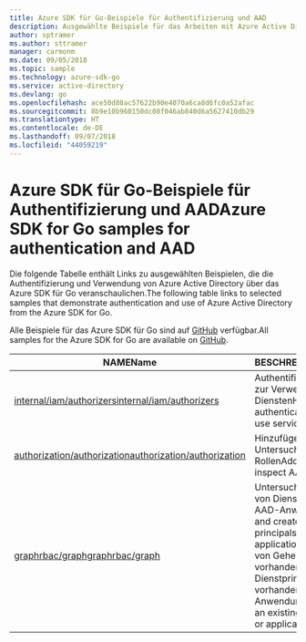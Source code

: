```yaml
---
title: Azure SDK für Go-Beispiele für Authentifizierung und AAD
description: Ausgewählte Beispiele für das Arbeiten mit Azure Active Directory (AAD) und Authentifizierung aus dem Azure SDK für Go
author: sptramer
ms.author: sttramer
manager: carmonm
ms.date: 09/05/2018
ms.topic: sample
ms.technology: azure-sdk-go
ms.service: active-directory
ms.devlang: go
ms.openlocfilehash: ace50d88ac57622b90e4070a6ca8d6fc0a52afac
ms.sourcegitcommit: 8b9e10b960150dc08f046ab840d6a5627410db29
ms.translationtype: HT
ms.contentlocale: de-DE
ms.lasthandoff: 09/07/2018
ms.locfileid: "44059219"
---
```

# <a name="azure-sdk-for-go-samples-for-authentication-and-aad"></a><span data-ttu-id="7a88d-103">Azure SDK für Go-Beispiele für Authentifizierung und AAD</span><span class="sxs-lookup"><span data-stu-id="7a88d-103">Azure SDK for Go samples for authentication and AAD</span></span>

<span data-ttu-id="7a88d-104">Die folgende Tabelle enthält Links zu ausgewählten Beispielen, die die Authentifizierung und Verwendung von Azure Active Directory über das Azure SDK für Go veranschaulichen.</span><span class="sxs-lookup"><span data-stu-id="7a88d-104">The following table links to selected samples that demonstrate authentication and use of Azure Active Directory from the Azure SDK for Go.</span></span>

<span data-ttu-id="7a88d-105">Alle Beispiele für das Azure SDK für Go sind auf [GitHub](https://github.com/Azure-Samples/azure-sdk-for-go-samples) verfügbar.</span><span class="sxs-lookup"><span data-stu-id="7a88d-105">All samples for the Azure SDK for Go are available on [GitHub](https://github.com/Azure-Samples/azure-sdk-for-go-samples).</span></span>

| <span data-ttu-id="7a88d-106">NAME</span><span class="sxs-lookup"><span data-stu-id="7a88d-106">Name</span></span> | <span data-ttu-id="7a88d-107">BESCHREIBUNG</span><span class="sxs-lookup"><span data-stu-id="7a88d-107">Description</span></span> |
|------|-------------|
| [<span data-ttu-id="7a88d-108">internal/iam/authorizers</span><span class="sxs-lookup"><span data-stu-id="7a88d-108">internal/iam/authorizers</span></span>](https://github.com/Azure-Samples/azure-sdk-for-go-samples/blob/master/internal/iam/authorizers.go) | <span data-ttu-id="7a88d-109">Authentifizieren bei Azure zur Verwendung von Diensten</span><span class="sxs-lookup"><span data-stu-id="7a88d-109">How to authenticate with Azure to use services.</span></span> |
| [<span data-ttu-id="7a88d-110">authorization/authorization</span><span class="sxs-lookup"><span data-stu-id="7a88d-110">authorization/authorization</span></span>](https://github.com/Azure-Samples/azure-sdk-for-go-samples/blob/master/authorization/authorization.go) | <span data-ttu-id="7a88d-111">Hinzufügen, Entfernen und Untersuchen von AAD-Rollen</span><span class="sxs-lookup"><span data-stu-id="7a88d-111">Add, remove, and inspect AAD roles.</span></span> |
| [<span data-ttu-id="7a88d-112">graphrbac/graph</span><span class="sxs-lookup"><span data-stu-id="7a88d-112">graphrbac/graph</span></span>](https://github.com/Azure-Samples/azure-sdk-for-go-samples/blob/master/graphrbac/graph.go) | <span data-ttu-id="7a88d-113">Untersuchen und Erstellen von Dienstprinzipalen und AAD-Anwendungen</span><span class="sxs-lookup"><span data-stu-id="7a88d-113">Inspect and create service principals and AAD applications.</span></span> <span data-ttu-id="7a88d-114">Hinzufügen von Geheimnissen zu einem vorhandenen Dienstprinzipal oder einer vorhandenen Anwendung</span><span class="sxs-lookup"><span data-stu-id="7a88d-114">Add secrets to an existing service principal or application.</span></span> |
